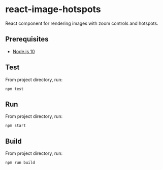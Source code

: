 # react-image-hotspots

React component for rendering images with zoom controls and hotspots.

## Prerequisites

- [Node.js 10](https://nodejs.org/dist/latest-v10.x/)

## Test

From project directory, run:

```
npm test
```

## Run

From project directory, run:

```
npm start
```

## Build

From project directory, run:

```
npm run build
```
